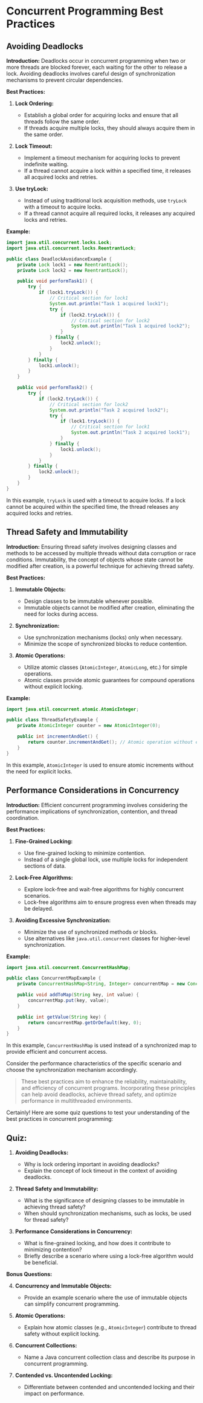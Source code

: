 # Concurrent Programming Best Practices

## Avoiding Deadlocks

**Introduction:** Deadlocks occur in concurrent programming when two or more threads are blocked forever, each waiting for the other to release a lock. Avoiding deadlocks involves careful design of synchronization mechanisms to prevent circular dependencies.

**Best Practices:**

1.  **Lock Ordering:**
    
    *   Establish a global order for acquiring locks and ensure that all threads follow the same order.
    *   If threads acquire multiple locks, they should always acquire them in the same order.
2.  **Lock Timeout:**
    
    *   Implement a timeout mechanism for acquiring locks to prevent indefinite waiting.
    *   If a thread cannot acquire a lock within a specified time, it releases all acquired locks and retries.
3.  **Use tryLock:**
    
    *   Instead of using traditional lock acquisition methods, use `tryLock` with a timeout to acquire locks.
    *   If a thread cannot acquire all required locks, it releases any acquired locks and retries.

**Example:**

```java
import java.util.concurrent.locks.Lock;
import java.util.concurrent.locks.ReentrantLock;

public class DeadlockAvoidanceExample {
    private Lock lock1 = new ReentrantLock();
    private Lock lock2 = new ReentrantLock();

    public void performTask1() {
        try {
            if (lock1.tryLock()) {
                // Critical section for lock1
                System.out.println("Task 1 acquired lock1");
                try {
                    if (lock2.tryLock()) {
                        // Critical section for lock2
                        System.out.println("Task 1 acquired lock2");
                    }
                } finally {
                    lock2.unlock();
                }
            }
        } finally {
            lock1.unlock();
        }
    }

    public void performTask2() {
        try {
            if (lock2.tryLock()) {
                // Critical section for lock2
                System.out.println("Task 2 acquired lock2");
                try {
                    if (lock1.tryLock()) {
                        // Critical section for lock1
                        System.out.println("Task 2 acquired lock1");
                    }
                } finally {
                    lock1.unlock();
                }
            }
        } finally {
            lock2.unlock();
        }
    }
}

```
In this example, `tryLock` is used with a timeout to acquire locks. If a lock cannot be acquired within the specified time, the thread releases any acquired locks and retries.

## Thread Safety and Immutability

**Introduction:** Ensuring thread safety involves designing classes and methods to be accessed by multiple threads without data corruption or race conditions. Immutability, the concept of objects whose state cannot be modified after creation, is a powerful technique for achieving thread safety.

**Best Practices:**

1.  **Immutable Objects:**
    
    *   Design classes to be immutable whenever possible.
    *   Immutable objects cannot be modified after creation, eliminating the need for locks during access.
2.  **Synchronization:**
    
    *   Use synchronization mechanisms (locks) only when necessary.
    *   Minimize the scope of synchronized blocks to reduce contention.
3.  **Atomic Operations:**
    
    *   Utilize atomic classes (`AtomicInteger`, `AtomicLong`, etc.) for simple operations.
    *   Atomic classes provide atomic guarantees for compound operations without explicit locking.

**Example:**

```java
import java.util.concurrent.atomic.AtomicInteger;

public class ThreadSafetyExample {
    private AtomicInteger counter = new AtomicInteger(0);

    public int incrementAndGet() {
        return counter.incrementAndGet(); // Atomic operation without explicit locking
    }
}

```
In this example, `AtomicInteger` is used to ensure atomic increments without the need for explicit locks.

## Performance Considerations in Concurrency

**Introduction:** Efficient concurrent programming involves considering the performance implications of synchronization, contention, and thread coordination.

**Best Practices:**

1.  **Fine-Grained Locking:**
    
    *   Use fine-grained locking to minimize contention.
    *   Instead of a single global lock, use multiple locks for independent sections of data.
2.  **Lock-Free Algorithms:**
    
    *   Explore lock-free and wait-free algorithms for highly concurrent scenarios.
    *   Lock-free algorithms aim to ensure progress even when threads may be delayed.
3.  **Avoiding Excessive Synchronization:**
    
    *   Minimize the use of synchronized methods or blocks.
    *   Use alternatives like `java.util.concurrent` classes for higher-level synchronization.

**Example:**

```java
import java.util.concurrent.ConcurrentHashMap;

public class ConcurrentMapExample {
    private ConcurrentHashMap<String, Integer> concurrentMap = new ConcurrentHashMap<>();

    public void addToMap(String key, int value) {
        concurrentMap.put(key, value);
    }

    public int getValue(String key) {
        return concurrentMap.getOrDefault(key, 0);
    }
}

```
In this example, `ConcurrentHashMap` is used instead of a synchronized map to provide efficient and concurrent access.

Consider the performance characteristics of the specific scenario and choose the synchronization mechanism accordingly.

> These best practices aim to enhance the reliability, maintainability, and efficiency of concurrent programs.
> Incorporating these principles can help avoid deadlocks, achieve thread safety, and optimize performance in multithreaded environments.


Certainly! Here are some quiz questions to test your understanding of the best practices in concurrent programming:

## Quiz:

1.  **Avoiding Deadlocks:**
    
    *   Why is lock ordering important in avoiding deadlocks?
    *   Explain the concept of lock timeout in the context of avoiding deadlocks.
2.  **Thread Safety and Immutability:**
    
    *   What is the significance of designing classes to be immutable in achieving thread safety?
    *   When should synchronization mechanisms, such as locks, be used for thread safety?
3.  **Performance Considerations in Concurrency:**
    
    *   What is fine-grained locking, and how does it contribute to minimizing contention?
    *   Briefly describe a scenario where using a lock-free algorithm would be beneficial.

**Bonus Questions:**

4.  **Concurrency and Immutable Objects:**
    
    *   Provide an example scenario where the use of immutable objects can simplify concurrent programming.
5.  **Atomic Operations:**
    
    *   Explain how atomic classes (e.g., `AtomicInteger`) contribute to thread safety without explicit locking.
6.  **Concurrent Collections:**
    
    *   Name a Java concurrent collection class and describe its purpose in concurrent programming.
7.  **Contended vs. Uncontended Locking:**
    
    *   Differentiate between contended and uncontended locking and their impact on performance.
